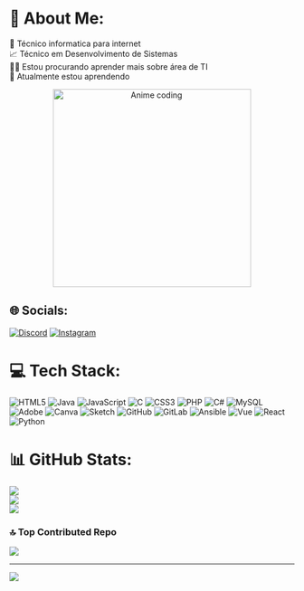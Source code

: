 # 💫 About Me:
🔭 Técnico informatica para internet<br>📈 Técnico em Desenvolvimento de Sistemas<br>🕵️‍♀️ Estou procurando aprender mais sobre área de TI<br>🌱 Atualmente estou aprendendo

<div align="center">
  <a href="https://tenor.com/pt-BR/view/zxc-sosal-gif-9805209686251386213">
    <img src="https://media.tenor.com/images/9d0a4f27a5277a35a60ce13553b8dabc/tenor.gif" alt="Anime coding" width="350" />
  </a>
</div>


## 🌐 Socials:
[![Discord](https://img.shields.io/badge/Discord-%237289DA.svg?logo=discord&logoColor=white)](https://discord.gg/loner_ghost) 
[![Instagram](https://img.shields.io/badge/Instagram-%23E4405F.svg?logo=Instagram&logoColor=white)](https://instagram.com/Nosferat_zod) 
# 💻 Tech Stack:
![HTML5](https://img.shields.io/badge/html5-%23E34F26.svg?style=for-the-badge&logo=html5&logoColor=white) 
![Java](https://img.shields.io/badge/java-%23ED8B00.svg?style=for-the-badge&logo=openjdk&logoColor=white) 
![JavaScript](https://img.shields.io/badge/javascript-%23323330.svg?style=for-the-badge&logo=javascript&logoColor=%23F7DF1E) 
![C](https://img.shields.io/badge/c-%2300599C.svg?style=for-the-badge&logo=c&logoColor=white) 
![CSS3](https://img.shields.io/badge/css3-%231572B6.svg?style=for-the-badge&logo=css3&logoColor=white) 
![PHP](https://img.shields.io/badge/php-%23777BB4.svg?style=for-the-badge&logo=php&logoColor=white) 
![C#](https://img.shields.io/badge/c%23-%23239120.svg?style=for-the-badge&logo=csharp&logoColor=white) 
![MySQL](https://img.shields.io/badge/mysql-4479A1.svg?style=for-the-badge&logo=mysql&logoColor=white) 
![Adobe](https://img.shields.io/badge/adobe-%23FF0000.svg?style=for-the-badge&logo=adobe&logoColor=white) 
![Canva](https://img.shields.io/badge/Canva-%2300C4CC.svg?style=for-the-badge&logo=Canva&logoColor=white) 
![Sketch](https://img.shields.io/badge/Sketch-FFB387?style=for-the-badge&logo=sketch&logoColor=black) 
![GitHub](https://img.shields.io/badge/github-%23121011.svg?style=for-the-badge&logo=github&logoColor=white) 
![GitLab](https://img.shields.io/badge/gitlab-%23181717.svg?style=for-the-badge&logo=gitlab&logoColor=white) 
![Ansible](https://img.shields.io/badge/ansible-%231A1918.svg?style=for-the-badge&logo=ansible&logoColor=white) 
![Vue](https://img.shields.io/badge/vue-%2335495e.svg?style=for-the-badge&logo=vue.js&logoColor=white)
![React](https://img.shields.io/badge/react-%23282C34.svg?style=for-the-badge&logo=react&logoColor=61DAFB)
![Python](https://img.shields.io/badge/python-%23239B7D.svg?style=for-the-badge&logo=python&logoColor=white)

# 📊 GitHub Stats:
![](https://github-readme-stats.vercel.app/api?username=Nosferatzod&theme=aura&hide_border=false&include_all_commits=false&count_private=false)<br/>
![](https://github-readme-streak-stats.herokuapp.com/?user=Nosferatzod&theme=aura&hide_border=false)<br/>
![](https://github-readme-stats.vercel.app/api/top-langs/?username=Nosferatzod&theme=aura&hide_border=false&include_all_commits=false&count_private=false&layout=compact)

### 🔝 Top Contributed Repo
![](https://github-contributor-stats.vercel.app/api?username=Nosferatzod&limit=5&theme=dark&combine_all_yearly_contributions=true)

---
[![](https://visitcount.itsvg.in/api?id=Nosferatzod&icon=2&color=1)](https://visitcount.itsvg.in)

<!-- Proudly created with GPRM ( https://gprm.itsvg.in ) -->

